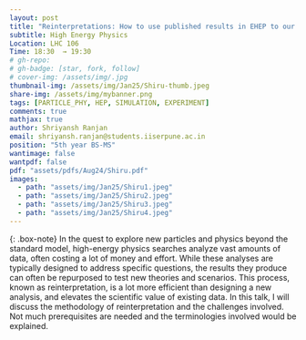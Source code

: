 ```yaml
---
layout: post
title: "Reinterpretations: How to use published results in EHEP to our advantage"
subtitle: High Energy Physics
Location: LHC 106
Time: 18:30  → 19:30
# gh-repo:
# gh-badge: [star, fork, follow]
# cover-img: /assets/img/.jpg
thumbnail-img: /assets/img/Jan25/Shiru-thumb.jpeg
share-img: /assets/img/mybanner.png
tags: [PARTICLE_PHY, HEP, SIMULATION, EXPERIMENT]
comments: true
mathjax: true
author: Shriyansh Ranjan 
email: shriyansh.ranjan@students.iiserpune.ac.in
position: "5th year BS-MS"
wantimage: false
wantpdf: false
pdf: "assets/pdfs/Aug24/Shiru.pdf"
images:
  - path: "assets/img/Jan25/Shiru1.jpeg"
  - path: "assets/img/Jan25/Shiru2.jpeg"
  - path: "assets/img/Jan25/Shiru3.jpeg"
  - path: "assets/img/Jan25/Shiru4.jpeg"
---
```

{: .box-note}
In the quest to explore new particles and physics beyond the standard model, high-energy physics searches analyze vast amounts of data, often costing a lot of money and effort. While these analyses are typically designed to address specific questions, the results they produce can often be repurposed to test new theories and scenarios. This process, known as reinterpretation, is a lot more efficient than designing a new analysis, and elevates the scientific value of existing data.
In this talk, I will discuss the methodology of reinterpretation and the challenges involved. Not much prerequisites are needed and the terminologies involved would be explained.